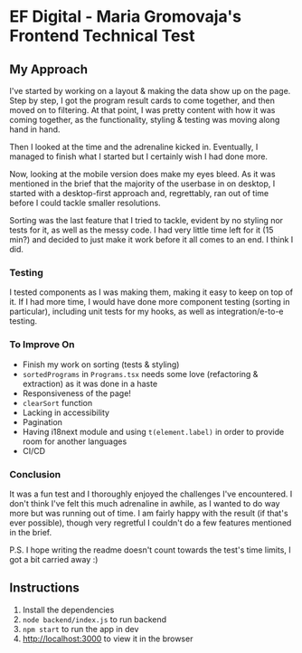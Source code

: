 # EF Digital - Maria Gromovaja's Frontend Technical Test

## My Approach

I've started by working on a layout & making the data show up on the page. Step by step, I got the program result cards to come together, and then moved on to filtering. At that point, I was pretty content with how it was coming together, as the functionality, styling & testing was moving along hand in hand.

Then I looked at the time and the adrenaline kicked in. Eventually, I managed to finish what I started but I certainly wish I had done more.

Now, looking at the mobile version does make my eyes bleed. As it was mentioned in the brief that the majority of the userbase in on desktop, I started with a desktop-first approach and, regrettably, ran out of time before I could tackle smaller resolutions.

Sorting was the last feature that I tried to tackle, evident by no styling nor tests for it, as well as the messy code. I had very little time left for it (15 min?) and decided to just make it work before it all comes to an end. I think I did.

### Testing

I tested components as I was making them, making it easy to keep on top of it. If I had more time, I would have done more component testing (sorting in particular), including unit tests for my hooks, as well as integration/e-to-e testing.

### To Improve On

- Finish my work on sorting (tests & styling)
- `sortedPrograms` in `Programs.tsx` needs some love (refactoring & extraction) as it was done in a haste
- Responsiveness of the page!
- `clearSort` function
- Lacking in accessibility
- Pagination
- Having i18next module and using `t(element.label)` in order to provide room for another languages
- CI/CD

### Conclusion

It was a fun test and I thoroughly enjoyed the challenges I've encountered. I don't think I've felt this much adrenaline in awhile, as I wanted to do way more but was running out of time. I am fairly happy with the result (if that's ever possible), though very regretful I couldn't do a few features mentioned in the brief.

P.S. I hope writing the readme doesn't count towards the test's time limits, I got a bit carried away :)

## Instructions

1. Install the dependencies
2. `node backend/index.js` to run backend
3. `npm start` to run the app in dev
4. [http://localhost:3000](http://localhost:3000) to view it in the browser
